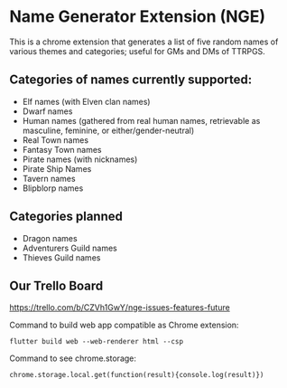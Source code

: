 # Name Generator Extension (NGE)

This is a chrome extension that generates a list of five random names of various themes and categories; useful for GMs and DMs of TTRPGS.

## Categories of names currently supported:
* Elf names (with Elven clan names)
* Dwarf names
* Human names (gathered from real human names, retrievable as masculine, feminine, or either/gender-neutral)
* Real Town names
* Fantasy Town names
* Pirate names (with nicknames)
* Pirate Ship Names
* Tavern names
* Blipblorp names 

## Categories planned

* Dragon names
* Adventurers Guild names
* Thieves Guild names

## Our Trello Board
https://trello.com/b/CZVh1GwY/nge-issues-features-future

Command to build web app compatible as Chrome extension: 
```
flutter build web --web-renderer html --csp
```
Command to see chrome.storage:
```
chrome.storage.local.get(function(result){console.log(result)})
```

